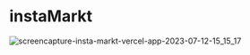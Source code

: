 # instaMarkt
![screencapture-insta-markt-vercel-app-2023-07-12-15_15_17](https://github.com/ujjwalanand43/instaMarkt/assets/74017578/54b726bc-aece-42ff-bc7a-c3eae8fcb441)
